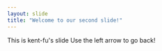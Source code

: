 ```yaml
---
layout: slide
title: "Welcome to our second slide!"
---
```

This is kent-fu's slide
Use the left arrow to go back!
